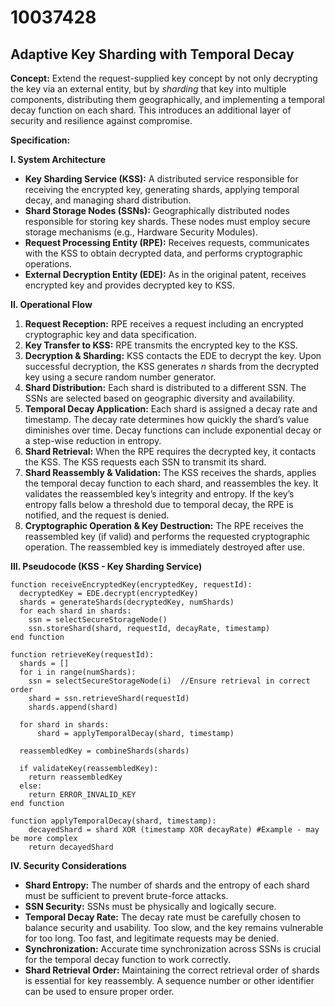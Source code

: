 # 10037428

## Adaptive Key Sharding with Temporal Decay

**Concept:** Extend the request-supplied key concept by not only decrypting the key via an external entity, but by *sharding* that key into multiple components, distributing them geographically, and implementing a temporal decay function on each shard. This introduces an additional layer of security and resilience against compromise.

**Specification:**

**I. System Architecture**

*   **Key Sharding Service (KSS):** A distributed service responsible for receiving the encrypted key, generating shards, applying temporal decay, and managing shard distribution.
*   **Shard Storage Nodes (SSNs):** Geographically distributed nodes responsible for storing key shards. These nodes must employ secure storage mechanisms (e.g., Hardware Security Modules).
*   **Request Processing Entity (RPE):** Receives requests, communicates with the KSS to obtain decrypted data, and performs cryptographic operations.
*   **External Decryption Entity (EDE):** As in the original patent, receives encrypted key and provides decrypted key to KSS.

**II. Operational Flow**

1.  **Request Reception:** RPE receives a request including an encrypted cryptographic key and data specification.
2.  **Key Transfer to KSS:** RPE transmits the encrypted key to the KSS.
3.  **Decryption & Sharding:** KSS contacts the EDE to decrypt the key. Upon successful decryption, the KSS generates *n* shards from the decrypted key using a secure random number generator.
4.  **Shard Distribution:** Each shard is distributed to a different SSN. The SSNs are selected based on geographic diversity and availability.
5.  **Temporal Decay Application:** Each shard is assigned a decay rate and timestamp. The decay rate determines how quickly the shard’s value diminishes over time. Decay functions can include exponential decay or a step-wise reduction in entropy.
6.  **Shard Retrieval:** When the RPE requires the decrypted key, it contacts the KSS. The KSS requests each SSN to transmit its shard.
7.  **Shard Reassembly & Validation:** The KSS receives the shards, applies the temporal decay function to each shard, and reassembles the key. It validates the reassembled key’s integrity and entropy. If the key’s entropy falls below a threshold due to temporal decay, the RPE is notified, and the request is denied.
8.  **Cryptographic Operation & Key Destruction:** The RPE receives the reassembled key (if valid) and performs the requested cryptographic operation. The reassembled key is immediately destroyed after use.

**III. Pseudocode (KSS - Key Sharding Service)**

```
function receiveEncryptedKey(encryptedKey, requestId):
  decryptedKey = EDE.decrypt(encryptedKey)
  shards = generateShards(decryptedKey, numShards)
  for each shard in shards:
    ssn = selectSecureStorageNode()
    ssn.storeShard(shard, requestId, decayRate, timestamp)
end function

function retrieveKey(requestId):
  shards = []
  for i in range(numShards):
    ssn = selectSecureStorageNode(i)  //Ensure retrieval in correct order
    shard = ssn.retrieveShard(requestId)
    shards.append(shard)
  
  for shard in shards:
      shard = applyTemporalDecay(shard, timestamp)

  reassembledKey = combineShards(shards)
  
  if validateKey(reassembledKey):
    return reassembledKey
  else:
    return ERROR_INVALID_KEY
end function

function applyTemporalDecay(shard, timestamp):
    decayedShard = shard XOR (timestamp XOR decayRate) #Example - may be more complex
    return decayedShard
```

**IV. Security Considerations**

*   **Shard Entropy:** The number of shards and the entropy of each shard must be sufficient to prevent brute-force attacks.
*   **SSN Security:** SSNs must be physically and logically secure.
*   **Temporal Decay Rate:** The decay rate must be carefully chosen to balance security and usability. Too slow, and the key remains vulnerable for too long. Too fast, and legitimate requests may be denied.
*   **Synchronization:** Accurate time synchronization across SSNs is crucial for the temporal decay function to work correctly.
*   **Shard Retrieval Order:** Maintaining the correct retrieval order of shards is essential for key reassembly. A sequence number or other identifier can be used to ensure proper order.